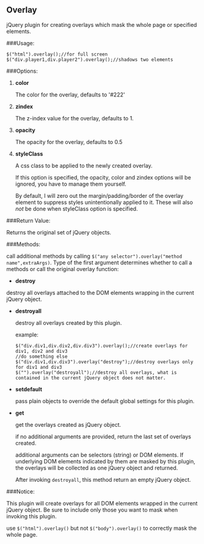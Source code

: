 ## Overlay

jQuery plugin for creating overlays which mask the whole page or specified elements.

###Usage:

````
$("html").overlay();//for full screen
$("div.player1,div.player2").overlay();//shadows two elements
````

###Options:

1. **color**

	The color for the overlay, defaults to '#222'

2. **zindex**

	The z-index value for the overlay, defaults to 1.

3. **opacity**

	The opacity for the overlay, defaults to 0.5

4. **styleClass**

	A css class to be applied to the newly created overlay.
	
	If this option is specified, the opacity, color and zindex options will be ignored, you have to manage them yourself.
	
	By default, I will zero out the margin/padding/border of the overlay element to suppress styles unintentionally applied to it. These will also *not* be done when styleClass option is specified.

###Return Value:

Returns the original set of jQuery objects.

###Methods:

call additional methods by calling ````$("any selector").overlay("method name",extraArgs)````. Type of the first argument determines whether to call a methods or call the original overlay function:

+ **destroy**


 destroy all overlays attached to the DOM elements wrapping in the current jQuery object.
	
+ **destroyall**

  destroy all overlays created by this plugin.
 
  example:
	````
	$("div.div1,div.div2,div.div3").overlay();//create overlays for div1, div2 and div3
	//do something else
	$("div.div1,div.div3").overlay("destroy");//destroy overlays only for div1 and div3
	$("").overlay("destroyall");//destroy all overlays, what is contained in the current jQuery object does not matter.
	````
	
+ **setdefault**

  pass plain objects to override the default global settings for this plugin.
  
+ **get**

  get the overlays created as jQuery object.
  
  if no additional arguments are provided, return the last set of overlays created.
  
  additional arguments can be selectors (string) or DOM elements. If underlying DOM elements indicated by them are masked by this plugin, the overlays will be collected as one jQuery object and returned.
  
  After invoking ````destroyall````, this method return an empty jQuery object.

###Notice:

  This plugin will create overlays for all DOM elements wrapped in the current jQuery object. Be sure to include only those you want to mask when invoking this plugin.
  
  use ````$("html").overlay()```` but not ````$("body").overlay()```` to correctly mask the whole page.
